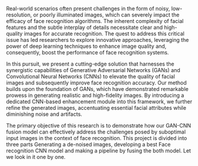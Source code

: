 Real-world scenarios often present challenges in the form of noisy, low-resolution, or poorly
illuminated images, which can severely impact the efficacy of face recognition algorithms. The
inherent complexity of facial features and the subtle interplay of details necessitate clear and
high-quality images for accurate recognition. The quest to address this critical issue has led
researchers to explore innovative approaches, leveraging the power of deep learning techniques
to enhance image quality and, consequently, boost the performance of face recognition
systems.

In this pursuit, we present a cutting-edge solution that harnesses the synergistic capabilities
of Generative Adversarial Networks (GANs) and Convolutional Neural Networks (CNNs) to
elevate the quality of facial images and subsequently improve face recognition accuracy. Our
method builds upon the foundation of GANs, which have demonstrated remarkable prowess in
generating realistic and high-fidelity images. By introducing a dedicated CNN-based
enhancement module into this framework, we further refine the generated images, accentuating
essential facial attributes while diminishing noise and artifacts.

The primary objective of this research is to demonstrate how our GAN-CNN fusion model
can effectively address the challenges posed by suboptimal input images in the context of face
recognition.
This project is divided into three parts Generating a de-noised images, developing a best Face
recognition CNN model and making a pipeline by fusing the both model. Let we look in it one
by one.
